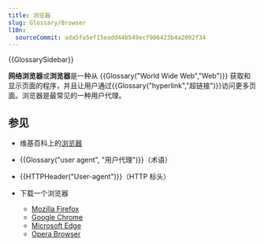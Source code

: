 ```yaml
---
title: 浏览器
slug: Glossary/Browser
l10n:
  sourceCommit: ada5fa5ef15eadd44b549ecf906423b4a2092f34
---
```


{{GlossarySidebar}}

**网络浏览器**或**浏览器**是一种从 {{Glossary("World Wide Web","Web")}} 获取和显示页面的程序，并且让用户通过{{Glossary("hyperlink","超链接")}}访问更多页面。浏览器是最常见的一种用户代理。

## 参见

- 维基百科上的[浏览器](https://zh.wikipedia.org/wiki/网页浏览器)
- {{Glossary("user agent", "用户代理")}}（术语）
- {{HTTPHeader("User-agent")}}（HTTP 标头）
- 下载一个浏览器

  - [Mozilla Firefox](https://www.mozilla.org/zh-CN/firefox/)
  - [Google Chrome](https://www.google.com/chrome/)
  - [Microsoft Edge](https://www.microsoft.com/zh-cn/edge)
  - [Opera Browser](https://www.opera.com/)
